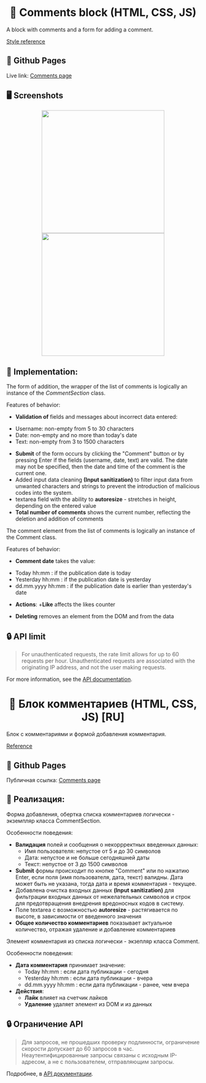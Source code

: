 <h1 align="center">💬 Сomments block (HTML, CSS, JS)</h1>

A block with comments and a form for adding a comment.

[Style reference](https://vc.ru/)

## 🔗 Github Pages

Live link: [Comments page](https://safym.github.io/comments/)

## 🖥️ Screenshots

<p align="center">
    <img height="320px" src="https://user-images.githubusercontent.com/99616798/225784938-98369776-37c3-48d0-9338-786804166a0c.png" />
    <img height="320px" src="https://user-images.githubusercontent.com/99616798/225786138-ba2c3cb8-0619-4327-8b42-33b115dcf8c1.png" />
</p>

## 📑 Implementation:
The form of addition, the wrapper of the list of comments is logically an instance of the *CommentSection* class.

Features of behavior:

* **Validation of** fields and messages about incorrect data entered:
+ Username: non-empty from 5 to 30 characters
+ Date: non-empty and no more than today's date
+ Text: non-empty from 3 to 1500 characters
* **Submit** of the form occurs by clicking the "Comment" button or by pressing Enter if the fields (username, date, text) are valid. The date may not be specified, then the date and time of the comment is the current one.
* Added input data cleaning **(Input sanitization)** to filter input data from unwanted characters and strings to prevent the introduction of malicious codes into the system.
* textarea field with the ability to **autoresize** - stretches in height, depending on the entered value
* **Total number of comments** shows the current number, reflecting the deletion and addition of comments

The comment element from the list of comments is logically an instance of the Comment class.

Features of behavior:

* **Comment date** takes the value:
+ Today hh:mm : if the publication date is today
+ Yesterday hh:mm : if the publication date is yesterday
+ dd.mm.yyyy hh:mm : if the publication date is earlier than yesterday's date
* **Actions**:
+**Like** affects the likes counter
+ **Deleting** removes an element from the DOM and from the data

## 🔒 API limit

> For unauthenticated requests, the rate limit allows for up to 60 requests per hour. Unauthenticated requests are associated with the originating IP address, and not the user making requests.

For more information, see the [API documentation](https://docs.github.com/ru/rest/overview/resources-in-the-rest-api?apiVersion=2022-11-28).
    
    
<h1 align="center">💬 Блок комментариев (HTML, CSS, JS) [RU]</h1>

Блок с комментариями и формой добавления комментария.

[Reference](https://vc.ru/)

## 🔗 Github Pages

Публичная ссылка: [Comments page](https://safym.github.io/comments/)

## 📑 Реализация:
Форма добавления, обертка списка комментариев логически - экземпляр класса CommentSection.

Особенности поведения:

* **Валидация** полей и сообщения о некоррректных введенных данных:
    + Имя пользователя: непустое от 5 и до 30 символов
    + Дата: непустое и не больше сегодняшней даты
    + Текст: непустое от 3 до 1500 символов
* **Submit** формы происходит по кнопке "Comment" или по нажатию Enter, если поля (имя пользователя, дата, текст) валидны. Дата может быть не указана, тогда дата и время комментария - текущее.
* Добавлена очистка входных данных **(Input sanitization)** для фильтрации входных данных от нежелательных символов и строк для предотвращения внедрения вредоносных кодов в систему.
* Поле textarea с возможностью **autoresize** - растягивается по высоте, в зависимости от введенного значения
* **Общее количество комментариев** показывает актуальное количество, отражая удаление и добавление комментариев

Элемент комментария из списка логически - экзепляр класса Comment. 

Особенности поведения:

* **Дата комментария** принимает значение:
    + Today hh:mm : если дата публикации - сегодня
    + Yesterday hh:mm : если дата публикации - вчера
    + dd.mm.yyyy hh:mm : если дата публикации - ранее, чем вчера
* **Действия**:
    + **Лайк** влияет на счетчик лайков
    + **Удаление** удаляет элемент из DOM и из данных
    
## 🔒 Ограничение API

> Для запросов, не прошедших проверку подлинности, ограничение скорости допускает до 60 запросов в час. Неаутентифицированные запросы связаны с исходным IP-адресом, а не с пользователем, отправляющим запросы.

Подробнее, в [API документации](https://docs.github.com/ru/rest/overview/resources-in-the-rest-api?apiVersion=2022-11-28).
